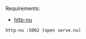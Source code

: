 Requirements:

 - [http-nu](https://github.com/cablehead/http-nu)


```nushell
http-nu :5002 (open serve.nu)
```
